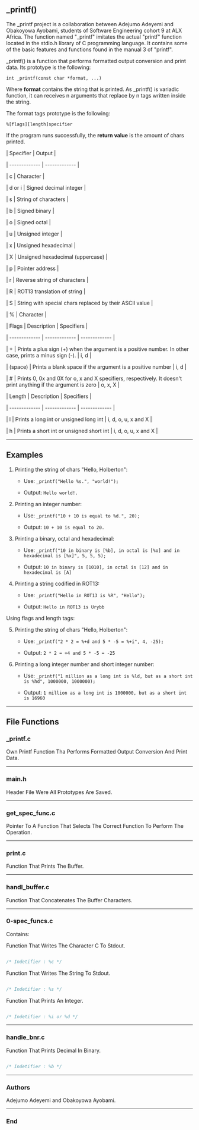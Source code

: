 ## _printf()

The _printf project is a collaboration between Adejumo Adeyemi and Obakoyowa Ayobami, students of Software Engineering cohort 9 at ALX Africa. The function named "_printf" imitates the actual "printf" function located in the stdio.h library of C programming language. It contains some of the basic features and functions found in the manual 3 of "printf".



_printf() is a function that performs formatted output conversion and print data. Its prototype is the following:



	int _printf(const char *format, ...)



Where **format** contains the string that is printed. As _printf() is variadic function, it can receives n arguments that replace by n tags written inside the string.



The format tags prototype is the following:



	%[flags][length]specifier

	

If the program runs successfully, the **return value** is the amount of chars printed.

	

| Specifier | Output |

| ------------- | ------------- |

| c  | Character  |

| d or i | Signed decimal integer |

| s  | String of characters  |

| b  | Signed binary  |

| o  | Signed octal  |

| u  | Unsigned integer  |

| x  | Unsigned hexadecimal  |

| X  | Unsigned hexadecimal (uppercase)  |

| p  | Pointer address  |

| r  | Reverse string of characters |

| R  | ROT13 translation of string |

| S  | String with special chars replaced by their ASCII value  |

| %  | Character  |



| Flags | Description | Specifiers |

| ------------- | ------------- | ------------- | 

| +  | Prints a plus sign (+) when the argument is a positive number. In other case, prints a minus sign (-). | i, d |

| (space) | Prints a blank space if the argument is a positive number | i, d |

| #  | Prints 0, 0x and 0X for o, x and X specifiers, respectively. It doesn't print anything if the argument is zero | o, x, X |



| Length | Description | Specifiers |

| ------------- | ------------- | ------------- | 

| l | Prints a long int or unsigned long int | i, d, o, u, x and X |

| h | Prints a short int or unsigned short int | i, d, o, u, x and X |



------------



## Examples



1. Printing the string of chars "Hello, Holberton":

	+ Use: `_printf("Hello %s.", "world!");`

	+ Output: `Hello world!.`

	

2. Printing an integer number:

	+ Use: `_printf("10 + 10 is equal to %d.", 20);`

	+ Output: `10 + 10 is equal to 20.`

	

3. Printing a binary, octal and hexadecimal:

	+ Use: `_printf("10 in binary is [%b], in octal is [%o] and in hexadecimal is [%x]", 5, 5, 5);`

	+ Output: `10 in binary is [1010], in octal is [12] and in hexadecimal is [A]`

	

4. Printing a string codified in ROT13:

	+ Use: `_printf("Hello in ROT13 is %R", "Hello");`

	+ Output: `Hello in ROT13 is Urybb`



Using flags and length tags:



5. Printing the string of chars "Hello, Holberton":

	+ Use: `_printf("2 * 2 = %+d and 5 * -5 = %+i", 4, -25);`

	+ Output: `2 * 2 = +4 and 5 * -5 = -25`

	

6. Printing a long integer number and short integer number:

	+ Use: `_printf("1 million as a long int is %ld, but as a short int is %hd", 1000000, 1000000);`

	+ Output: `1 million as a long int is 1000000, but as a short int is 16960`





------------



## File Functions



### _printf.c

Own Printf Function Tha Performs Formatted Output Conversion And Print Data.



------------



### main.h

Header File Were All Prototypes Are Saved.



------------



### get_spec_func.c

Pointer To A Function That Selects The Correct Function To Perform The Operation.



------------



### print.c

Function That Prints The Buffer.



------------



### handl_buffer.c

Function That Concatenates The Buffer Characters.



------------



### 0-spec_funcs.c

Contains:

Function That Writes The Character C To Stdout.

```c

/* Indetifier : %c */

```



Function That Writes The String To Stdout.

```c

/* Indetifier : %s */

```



Function That Prints An Integer.

```c

/* Indetifier : %i or %d */

```



------------



### handle_bnr.c

Function That Prints Decimal In Binary.

```c

/* Indetifier : %b */

```



------------



### Authors

Adejumo Adeyemi and Obakoyowa Ayobami.



------------



### End
